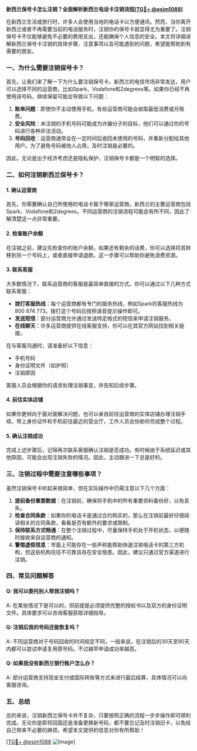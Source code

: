 **新西兰保号卡怎么注销？全面解析新西兰电话卡注销流程[[TG💪+ @esim1088](https://t.me/s/esim1088)]**

在新西兰生活或旅行时，许多人会使用当地的电话卡以方便通讯。然而，当你离开新西兰或者不再需要当前的电话服务时，注销你的保号卡就显得尤为重要了。注销保号卡不仅能够避免不必要的费用支出，还能确保个人信息的安全。本文将详细讲解新西兰保号卡注销的具体步骤、注意事项以及可能遇到的问题，希望能帮助到有需要的朋友。

### 一、为什么需要注销保号卡？

首先，让我们来了解一下为什么要注销保号卡。新西兰的电信市场非常发达，用户可以选择不同的运营商，比如Spark、Vodafone和2degrees等。如果你已经不再使用该号码，继续保留可能会导致以下问题：

1. **账单问题**：即使你不主动使用手机，有些运营商可能会收取最低消费或月租费。
2. **安全风险**：未注销的手机号码可能成为诈骗分子的目标，他们可以通过你的号码进行各种非法活动。
3. **号码回收**：运营商通常会在一定时间后收回未使用的号码，并重新分配给其他用户。为了避免号码被他人占用，及时注销是必要的。

因此，无论是出于经济考虑还是隐私保护，注销保号卡都是一个明智的选择。

### 二、如何注销新西兰保号卡？

#### 1. 确认运营商

首先，你需要确认自己所使用的电话卡属于哪家运营商。新西兰的主要运营商包括Spark、Vodafone和2degrees。不同运营商的注销流程可能会有所不同，因此了解清楚这一点非常重要。

#### 2. 检查账户余额

在注销之前，建议先检查你的账户余额。如果还有剩余的话费，你可以选择将其转移到另一个号码上，或者直接申请退款。这一步骤可以帮助你避免浪费资源。

#### 3. 联系客服

大多数情况下，联系运营商的客服是最简单直接的方式。你可以通过以下几种方式联系客服：

- **拨打客服热线**：每个运营商都有专门的服务热线，例如Spark的客服热线为800 874 773。拨打这个号码后按照语音提示操作即可。
- **发送短信**：部分运营商允许通过发送特定格式的短信来申请注销服务。
- **在线聊天**：许多运营商提供在线客服支持，你可以在其官方网站找到相关链接。

在与客服沟通时，请准备好以下信息：
- 手机号码
- 身份证明文件（如护照）
- 注销原因

客服人员会根据你的请求处理注销事宜，并告知后续步骤。

#### 4. 前往实体店铺

如果你更倾向于面对面解决问题，也可以亲自前往运营商的实体店铺办理注销手续。带上身份证件和手机前往最近的营业厅，工作人员会协助你完成整个过程。

#### 5. 确认注销成功

完成上述步骤后，记得再次联系客服确认注销是否成功。有时候由于系统延迟或其他原因，可能会出现注销失败的情况。因此，主动跟进一下总是好的。

### 三、注销过程中需要注意哪些事项？

虽然注销保号卡听起来很简单，但在实际操作中仍需注意以下几个方面：

1. **提前备份重要数据**：在注销前，确保将手机中的所有重要资料备份好，以免丢失。
2. **检查合同条款**：如果你的电话卡是通过合约购买的，那么在注销前最好仔细阅读相关的合同条款，看看是否有额外的要求或限制。
3. **保持联系方式畅通**：在整个注销过程中，尽量保持手机处于开机状态，以便随时接收来自运营商的通知。
4. **警惕虚假信息**：市面上可能存在一些声称能帮助快速注销电话卡的第三方机构，但这些机构往往不可靠且存在安全隐患。因此，建议只通过官方渠道进行注销。

### 四、常见问题解答

#### Q: 我可以委托别人帮我注销吗？
A: 在某些情况下是可以的，但前提是必须提供完整的授权书以及双方的身份证明文件。具体要求可以咨询客服获取详细指导。

#### Q: 注销后我的号码还能恢复吗？
A: 不同运营商对于号码回收的时间规定不同，一般来说，在注销后的30天至90天内都可以尝试申请复用原号码。不过越早申请成功率越高。

#### Q: 如果我没有新西兰银行账户怎么办？
A: 部分运营商支持现金支付或国际转账等方式来进行最后结算，具体情况可以向客服咨询。

### 五、总结

总的来说，注销新西兰保号卡并不复杂，只要按照正确的流程一步步操作即可顺利完成。无论你是即将回国还是准备更换新号码，都不要忘记及时注销旧卡，以免给自己带来不必要的麻烦。希望本文提供的信息对你有所帮助！

[[TG💪+ @esim1088](https://t.me/s/esim1088) ![Image](https://i.postimg.cc/4NQfJmqS/Snipaste-2025-05-13-00-14-12.png)]